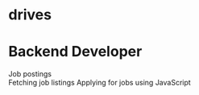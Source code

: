 # drives
# Backend Developer 
Job postings	
Fetching job listings
Applying for jobs using JavaScript

